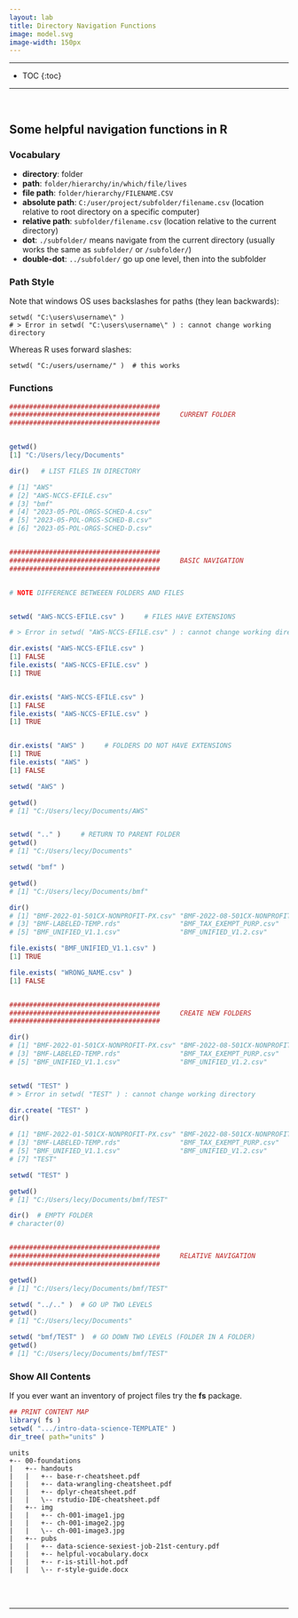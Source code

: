 ```yaml
---
layout: lab
title: Directory Navigation Functions   
image: model.svg
image-width: 150px
---
```


<div class = "uk-container uk-container-small">

-----------------------

* TOC
{:toc}

-----------------------

<br>


## Some helpful navigation functions in R 

### Vocabulary 

- **directory**: folder
- **path**: `folder/hierarchy/in/which/file/lives`
- **file path**: `folder/hierarchy/FILENAME.CSV` 
- **absolute path**:  `C:/user/project/subfolder/filename.csv`  (location relative to root directory on a specific computer)
- **relative path**:  `subfolder/filename.csv` (location relative to the current directory)
- **dot**: `./subfolder/` means navigate from the current directory (usually works the same as `subfolder/` or `/subfolder/`)
- **double-dot**: `../subfolder/` go up one level, then into the subfolder


### Path Style 

Note that windows OS uses backslashes for paths (they lean backwards):

```
setwd( "C:\users\username\" )
# > Error in setwd( "C:\users\username\" ) : cannot change working directory
```

Whereas R uses forward slashes: 

```
setwd( "C:/users/username/" )  # this works 
```

### Functions  

```r
######################################
######################################     CURRENT FOLDER
######################################


getwd()
[1] "C:/Users/lecy/Documents"

dir()   # LIST FILES IN DIRECTORY

# [1] "AWS"                                                       
# [2] "AWS-NCCS-EFILE.csv"  
# [3] "bmf"
# [4] "2023-05-POL-ORGS-SCHED-A.csv"                              
# [5] "2023-05-POL-ORGS-SCHED-B.csv"                              
# [6] "2023-05-POL-ORGS-SCHED-D.csv"


######################################
######################################     BASIC NAVIGATION
######################################


# NOTE DIFFERENCE BETWEEEN FOLDERS AND FILES


setwd( "AWS-NCCS-EFILE.csv" )     # FILES HAVE EXTENSIONS

# > Error in setwd( "AWS-NCCS-EFILE.csv" ) : cannot change working directory

dir.exists( "AWS-NCCS-EFILE.csv" )
[1] FALSE
file.exists( "AWS-NCCS-EFILE.csv" )
[1] TRUE


dir.exists( "AWS-NCCS-EFILE.csv" )
[1] FALSE
file.exists( "AWS-NCCS-EFILE.csv" )
[1] TRUE


dir.exists( "AWS" )     # FOLDERS DO NOT HAVE EXTENSIONS
[1] TRUE
file.exists( "AWS" )
[1] FALSE

setwd( "AWS" )      

getwd()
# [1] "C:/Users/lecy/Documents/AWS"


setwd( ".." )     # RETURN TO PARENT FOLDER
getwd()
# [1] "C:/Users/lecy/Documents"

setwd( "bmf" )

getwd()
# [1] "C:/Users/lecy/Documents/bmf"

dir()
# [1] "BMF-2022-01-501CX-NONPROFIT-PX.csv" "BMF-2022-08-501CX-NONPROFIT-PX.csv"
# [3] "BMF-LABELED-TEMP.rds"               "BMF_TAX_EXEMPT_PURP.csv"           
# [5] "BMF_UNIFIED_V1.1.csv"               "BMF_UNIFIED_V1.2.csv"              

file.exists( "BMF_UNIFIED_V1.1.csv" )
[1] TRUE

file.exists( "WRONG_NAME.csv" )
[1] FALSE


######################################
######################################     CREATE NEW FOLDERS
######################################

dir()
# [1] "BMF-2022-01-501CX-NONPROFIT-PX.csv" "BMF-2022-08-501CX-NONPROFIT-PX.csv"
# [3] "BMF-LABELED-TEMP.rds"               "BMF_TAX_EXEMPT_PURP.csv"           
# [5] "BMF_UNIFIED_V1.1.csv"               "BMF_UNIFIED_V1.2.csv"              


setwd( "TEST" )
# > Error in setwd( "TEST" ) : cannot change working directory

dir.create( "TEST" ) 
dir()

# [1] "BMF-2022-01-501CX-NONPROFIT-PX.csv" "BMF-2022-08-501CX-NONPROFIT-PX.csv"
# [3] "BMF-LABELED-TEMP.rds"               "BMF_TAX_EXEMPT_PURP.csv"           
# [5] "BMF_UNIFIED_V1.1.csv"               "BMF_UNIFIED_V1.2.csv"                           
# [7] "TEST"

setwd( "TEST" )

getwd()
# [1] "C:/Users/lecy/Documents/bmf/TEST"

dir()  # EMPTY FOLDER
# character(0)


######################################
######################################     RELATIVE NAVIGATION 
######################################

getwd()
# [1] "C:/Users/lecy/Documents/bmf/TEST"

setwd( "../.." )  # GO UP TWO LEVELS 
getwd()
# [1] "C:/Users/lecy/Documents"

setwd( "bmf/TEST" )  # GO DOWN TWO LEVELS (FOLDER IN A FOLDER)
getwd()
# [1] "C:/Users/lecy/Documents/bmf/TEST"
```

### Show All Contents 

If you ever want an inventory of project files try the **fs** package. 

```r
## PRINT CONTENT MAP
library( fs )
setwd( ".../intro-data-science-TEMPLATE" )
dir_tree( path="units" )
```

```
units
+-- 00-foundations
|   +-- handouts
|   |   +-- base-r-cheatsheet.pdf
|   |   +-- data-wrangling-cheatsheet.pdf
|   |   +-- dplyr-cheatsheet.pdf
|   |   \-- rstudio-IDE-cheatsheet.pdf
|   +-- img
|   |   +-- ch-001-image1.jpg
|   |   +-- ch-001-image2.jpg
|   |   \-- ch-001-image3.jpg
|   +-- pubs
|   |   +-- data-science-sexiest-job-21st-century.pdf
|   |   +-- helpful-vocabulary.docx
|   |   +-- r-is-still-hot.pdf
|   |   \-- r-style-guide.docx
```

<br>
<br>
<hr>
<br>
<br>

</div>
